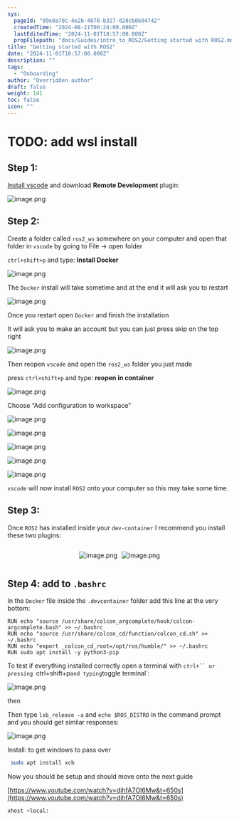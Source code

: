 ```yaml
---
sys:
  pageId: "89e0a78c-4e2b-4070-b327-d28cb0694742"
  createdTime: "2024-08-21T00:24:00.000Z"
  lastEditedTime: "2024-11-01T18:57:00.000Z"
  propFilepath: "docs/Guides/intro_to_ROS2/Getting started with ROS2.md"
title: "Getting started with ROS2"
date: "2024-11-01T18:57:00.000Z"
description: ""
tags:
  - "Onboarding"
author: "Overridden author"
draft: false
weight: 141
toc: false
icon: ""
---
```


# TODO: add wsl install

## Step 1:

[Install vscode](https://code.visualstudio.com/download) and download **Remote Development** plugin:

![image.png](https://prod-files-secure.s3.us-west-2.amazonaws.com/d518164a-d88e-44d1-a4ee-3adb3bd8bce0/efb52993-1881-4a40-b95e-6f020334f022/image.png?X-Amz-Algorithm=AWS4-HMAC-SHA256&X-Amz-Content-Sha256=UNSIGNED-PAYLOAD&X-Amz-Credential=ASIAZI2LB466UH2NUV22%2F20250318%2Fus-west-2%2Fs3%2Faws4_request&X-Amz-Date=20250318T061136Z&X-Amz-Expires=3600&X-Amz-Security-Token=IQoJb3JpZ2luX2VjEP7%2F%2F%2F%2F%2F%2F%2F%2F%2F%2FwEaCXVzLXdlc3QtMiJHMEUCIQC7%2BqPcoTpvJ%2BaReVo1f5btdnd4NEwACti5b5rii9lI6QIgVQWOs9YLt93X%2BbSK8fdAGNDCrRi618OysuC0nsC41Ikq%2FwMIVxAAGgw2Mzc0MjMxODM4MDUiDFJ6%2FKyF1qNUhCSRHCrcAzmQcQ76bRn4p6Lk1SMFS33x30vbHZbiTfAfQSbMoo%2Bm2bGpJ3LuCj1RwoB61MRdjdiLvhbKSzuHXnt2tDcnNAfVH%2BwZXK9NVYxaC%2FIxcKagP%2BNhk727VQCHVeDTDkQnahsNguP%2BxbXiqCfDaxrdGvvDGbQ6n1deT6vQyyPt1BArzPdH8Zb6OXgWmjxtm1PyaQUUCeVWKHsUyYMntG48WVmovor98B%2BEvUJ1fP3WFWn4%2F5WUeruL8iQIv7X9gED1%2FFlQ0sWlOj7875lUuMwrr00a%2B728e2uzXXDTl17lZ5uHo8u0yKbIDET4GKJsrJF%2Bs8IJtb1QlsWC9NEdsZkqMgDUKnExbzEC2hZyjVfmSK3TVfrWE7aHdsXbkaIF8q9Ce35eAH58RAeuujEWSzIdl%2B9ZCgcfzsuCJNXkbRmVtsHB1MSSgUjxlw2TEc8nVGOomJjixecYijsOyMEjYglp%2FwUcmAVBoagYJsWICYpjcLalvbufG8mXPuWdJYuclli41JWx8sXUIQaLUUqyhPjVdryVy6twMRwOgUYrk6vcdsTOh1q6kw%2BGUABzx2WzsW2AH4txdB5se6IYIoW%2BAFn%2F3OfbuxUZ0YaMD25ou72oGGcc2UlLKf%2BMlXNEHz%2FJMLqI5L4GOqUBT0SdfgzBy%2F%2BIzqQtHKBKQKcu0hJfINd%2FtUD9o6U8GW0P%2F2m%2F3ABj6Aw7X0DNg9Q0EKsKZ5ozNLuz9Xgr8WV4848Q9glIy8fIdxfsfDAipY7hqOnExiZ4tm4ZN8O%2FLRzA4dkR9OhQwh6K8xemO9Qu2h0aWJT9RbtB%2BhCdwf43qwFl%2FfI2qibj1RckuuRmKLcW8mKKOKyOOzQG41UdSMW%2Bms2d7hb9&X-Amz-Signature=ae852fadbef6978f9f724ae9152059751a92e5dd1857c0171db938b076076a10&X-Amz-SignedHeaders=host&x-id=GetObject)

## Step 2:

Create a folder called `ros2_ws` somewhere on your computer and open that folder in `vscode` by going to File → open folder 

`ctrl+shift+p` and type: **Install Docker**

![image.png](https://prod-files-secure.s3.us-west-2.amazonaws.com/d518164a-d88e-44d1-a4ee-3adb3bd8bce0/2269dc0e-1cd5-47ff-bceb-c04ad9b2eab0/image.png?X-Amz-Algorithm=AWS4-HMAC-SHA256&X-Amz-Content-Sha256=UNSIGNED-PAYLOAD&X-Amz-Credential=ASIAZI2LB466UH2NUV22%2F20250318%2Fus-west-2%2Fs3%2Faws4_request&X-Amz-Date=20250318T061136Z&X-Amz-Expires=3600&X-Amz-Security-Token=IQoJb3JpZ2luX2VjEP7%2F%2F%2F%2F%2F%2F%2F%2F%2F%2FwEaCXVzLXdlc3QtMiJHMEUCIQC7%2BqPcoTpvJ%2BaReVo1f5btdnd4NEwACti5b5rii9lI6QIgVQWOs9YLt93X%2BbSK8fdAGNDCrRi618OysuC0nsC41Ikq%2FwMIVxAAGgw2Mzc0MjMxODM4MDUiDFJ6%2FKyF1qNUhCSRHCrcAzmQcQ76bRn4p6Lk1SMFS33x30vbHZbiTfAfQSbMoo%2Bm2bGpJ3LuCj1RwoB61MRdjdiLvhbKSzuHXnt2tDcnNAfVH%2BwZXK9NVYxaC%2FIxcKagP%2BNhk727VQCHVeDTDkQnahsNguP%2BxbXiqCfDaxrdGvvDGbQ6n1deT6vQyyPt1BArzPdH8Zb6OXgWmjxtm1PyaQUUCeVWKHsUyYMntG48WVmovor98B%2BEvUJ1fP3WFWn4%2F5WUeruL8iQIv7X9gED1%2FFlQ0sWlOj7875lUuMwrr00a%2B728e2uzXXDTl17lZ5uHo8u0yKbIDET4GKJsrJF%2Bs8IJtb1QlsWC9NEdsZkqMgDUKnExbzEC2hZyjVfmSK3TVfrWE7aHdsXbkaIF8q9Ce35eAH58RAeuujEWSzIdl%2B9ZCgcfzsuCJNXkbRmVtsHB1MSSgUjxlw2TEc8nVGOomJjixecYijsOyMEjYglp%2FwUcmAVBoagYJsWICYpjcLalvbufG8mXPuWdJYuclli41JWx8sXUIQaLUUqyhPjVdryVy6twMRwOgUYrk6vcdsTOh1q6kw%2BGUABzx2WzsW2AH4txdB5se6IYIoW%2BAFn%2F3OfbuxUZ0YaMD25ou72oGGcc2UlLKf%2BMlXNEHz%2FJMLqI5L4GOqUBT0SdfgzBy%2F%2BIzqQtHKBKQKcu0hJfINd%2FtUD9o6U8GW0P%2F2m%2F3ABj6Aw7X0DNg9Q0EKsKZ5ozNLuz9Xgr8WV4848Q9glIy8fIdxfsfDAipY7hqOnExiZ4tm4ZN8O%2FLRzA4dkR9OhQwh6K8xemO9Qu2h0aWJT9RbtB%2BhCdwf43qwFl%2FfI2qibj1RckuuRmKLcW8mKKOKyOOzQG41UdSMW%2Bms2d7hb9&X-Amz-Signature=9d5b95d07dc45e96c115008b8cec254dccbb5992f2b518b527e74c7c01e03eb6&X-Amz-SignedHeaders=host&x-id=GetObject)

The `Docker` install will take sometime and at the end it will ask you to restart

![image.png](https://prod-files-secure.s3.us-west-2.amazonaws.com/d518164a-d88e-44d1-a4ee-3adb3bd8bce0/ed233f78-be33-4b1f-b89c-9c346c0e961e/image.png?X-Amz-Algorithm=AWS4-HMAC-SHA256&X-Amz-Content-Sha256=UNSIGNED-PAYLOAD&X-Amz-Credential=ASIAZI2LB466UH2NUV22%2F20250318%2Fus-west-2%2Fs3%2Faws4_request&X-Amz-Date=20250318T061136Z&X-Amz-Expires=3600&X-Amz-Security-Token=IQoJb3JpZ2luX2VjEP7%2F%2F%2F%2F%2F%2F%2F%2F%2F%2FwEaCXVzLXdlc3QtMiJHMEUCIQC7%2BqPcoTpvJ%2BaReVo1f5btdnd4NEwACti5b5rii9lI6QIgVQWOs9YLt93X%2BbSK8fdAGNDCrRi618OysuC0nsC41Ikq%2FwMIVxAAGgw2Mzc0MjMxODM4MDUiDFJ6%2FKyF1qNUhCSRHCrcAzmQcQ76bRn4p6Lk1SMFS33x30vbHZbiTfAfQSbMoo%2Bm2bGpJ3LuCj1RwoB61MRdjdiLvhbKSzuHXnt2tDcnNAfVH%2BwZXK9NVYxaC%2FIxcKagP%2BNhk727VQCHVeDTDkQnahsNguP%2BxbXiqCfDaxrdGvvDGbQ6n1deT6vQyyPt1BArzPdH8Zb6OXgWmjxtm1PyaQUUCeVWKHsUyYMntG48WVmovor98B%2BEvUJ1fP3WFWn4%2F5WUeruL8iQIv7X9gED1%2FFlQ0sWlOj7875lUuMwrr00a%2B728e2uzXXDTl17lZ5uHo8u0yKbIDET4GKJsrJF%2Bs8IJtb1QlsWC9NEdsZkqMgDUKnExbzEC2hZyjVfmSK3TVfrWE7aHdsXbkaIF8q9Ce35eAH58RAeuujEWSzIdl%2B9ZCgcfzsuCJNXkbRmVtsHB1MSSgUjxlw2TEc8nVGOomJjixecYijsOyMEjYglp%2FwUcmAVBoagYJsWICYpjcLalvbufG8mXPuWdJYuclli41JWx8sXUIQaLUUqyhPjVdryVy6twMRwOgUYrk6vcdsTOh1q6kw%2BGUABzx2WzsW2AH4txdB5se6IYIoW%2BAFn%2F3OfbuxUZ0YaMD25ou72oGGcc2UlLKf%2BMlXNEHz%2FJMLqI5L4GOqUBT0SdfgzBy%2F%2BIzqQtHKBKQKcu0hJfINd%2FtUD9o6U8GW0P%2F2m%2F3ABj6Aw7X0DNg9Q0EKsKZ5ozNLuz9Xgr8WV4848Q9glIy8fIdxfsfDAipY7hqOnExiZ4tm4ZN8O%2FLRzA4dkR9OhQwh6K8xemO9Qu2h0aWJT9RbtB%2BhCdwf43qwFl%2FfI2qibj1RckuuRmKLcW8mKKOKyOOzQG41UdSMW%2Bms2d7hb9&X-Amz-Signature=250622ef5b10ff38c369d92b4e425241fab1af5432b0e78c8c0772edc776cf52&X-Amz-SignedHeaders=host&x-id=GetObject)

Once you restart open `Docker` and finish the installation

It will ask you to make an account but you can just press skip on the top right

![image.png](https://prod-files-secure.s3.us-west-2.amazonaws.com/d518164a-d88e-44d1-a4ee-3adb3bd8bce0/21010ad9-1659-4fd9-9f59-9932a09b2a3d/image.png?X-Amz-Algorithm=AWS4-HMAC-SHA256&X-Amz-Content-Sha256=UNSIGNED-PAYLOAD&X-Amz-Credential=ASIAZI2LB466UH2NUV22%2F20250318%2Fus-west-2%2Fs3%2Faws4_request&X-Amz-Date=20250318T061136Z&X-Amz-Expires=3600&X-Amz-Security-Token=IQoJb3JpZ2luX2VjEP7%2F%2F%2F%2F%2F%2F%2F%2F%2F%2FwEaCXVzLXdlc3QtMiJHMEUCIQC7%2BqPcoTpvJ%2BaReVo1f5btdnd4NEwACti5b5rii9lI6QIgVQWOs9YLt93X%2BbSK8fdAGNDCrRi618OysuC0nsC41Ikq%2FwMIVxAAGgw2Mzc0MjMxODM4MDUiDFJ6%2FKyF1qNUhCSRHCrcAzmQcQ76bRn4p6Lk1SMFS33x30vbHZbiTfAfQSbMoo%2Bm2bGpJ3LuCj1RwoB61MRdjdiLvhbKSzuHXnt2tDcnNAfVH%2BwZXK9NVYxaC%2FIxcKagP%2BNhk727VQCHVeDTDkQnahsNguP%2BxbXiqCfDaxrdGvvDGbQ6n1deT6vQyyPt1BArzPdH8Zb6OXgWmjxtm1PyaQUUCeVWKHsUyYMntG48WVmovor98B%2BEvUJ1fP3WFWn4%2F5WUeruL8iQIv7X9gED1%2FFlQ0sWlOj7875lUuMwrr00a%2B728e2uzXXDTl17lZ5uHo8u0yKbIDET4GKJsrJF%2Bs8IJtb1QlsWC9NEdsZkqMgDUKnExbzEC2hZyjVfmSK3TVfrWE7aHdsXbkaIF8q9Ce35eAH58RAeuujEWSzIdl%2B9ZCgcfzsuCJNXkbRmVtsHB1MSSgUjxlw2TEc8nVGOomJjixecYijsOyMEjYglp%2FwUcmAVBoagYJsWICYpjcLalvbufG8mXPuWdJYuclli41JWx8sXUIQaLUUqyhPjVdryVy6twMRwOgUYrk6vcdsTOh1q6kw%2BGUABzx2WzsW2AH4txdB5se6IYIoW%2BAFn%2F3OfbuxUZ0YaMD25ou72oGGcc2UlLKf%2BMlXNEHz%2FJMLqI5L4GOqUBT0SdfgzBy%2F%2BIzqQtHKBKQKcu0hJfINd%2FtUD9o6U8GW0P%2F2m%2F3ABj6Aw7X0DNg9Q0EKsKZ5ozNLuz9Xgr8WV4848Q9glIy8fIdxfsfDAipY7hqOnExiZ4tm4ZN8O%2FLRzA4dkR9OhQwh6K8xemO9Qu2h0aWJT9RbtB%2BhCdwf43qwFl%2FfI2qibj1RckuuRmKLcW8mKKOKyOOzQG41UdSMW%2Bms2d7hb9&X-Amz-Signature=26ee04c60b9f22f386d779fed813f964023e67264a8e88601175dbe20c8da798&X-Amz-SignedHeaders=host&x-id=GetObject)

Then reopen `vscode` and open the `ros2_ws` folder you just made

press `ctrl+shift+p` and type: **reopen in container**

![image.png](https://prod-files-secure.s3.us-west-2.amazonaws.com/d518164a-d88e-44d1-a4ee-3adb3bd8bce0/4e93b8c2-41ad-488c-8095-c74205196118/image.png?X-Amz-Algorithm=AWS4-HMAC-SHA256&X-Amz-Content-Sha256=UNSIGNED-PAYLOAD&X-Amz-Credential=ASIAZI2LB466UH2NUV22%2F20250318%2Fus-west-2%2Fs3%2Faws4_request&X-Amz-Date=20250318T061136Z&X-Amz-Expires=3600&X-Amz-Security-Token=IQoJb3JpZ2luX2VjEP7%2F%2F%2F%2F%2F%2F%2F%2F%2F%2FwEaCXVzLXdlc3QtMiJHMEUCIQC7%2BqPcoTpvJ%2BaReVo1f5btdnd4NEwACti5b5rii9lI6QIgVQWOs9YLt93X%2BbSK8fdAGNDCrRi618OysuC0nsC41Ikq%2FwMIVxAAGgw2Mzc0MjMxODM4MDUiDFJ6%2FKyF1qNUhCSRHCrcAzmQcQ76bRn4p6Lk1SMFS33x30vbHZbiTfAfQSbMoo%2Bm2bGpJ3LuCj1RwoB61MRdjdiLvhbKSzuHXnt2tDcnNAfVH%2BwZXK9NVYxaC%2FIxcKagP%2BNhk727VQCHVeDTDkQnahsNguP%2BxbXiqCfDaxrdGvvDGbQ6n1deT6vQyyPt1BArzPdH8Zb6OXgWmjxtm1PyaQUUCeVWKHsUyYMntG48WVmovor98B%2BEvUJ1fP3WFWn4%2F5WUeruL8iQIv7X9gED1%2FFlQ0sWlOj7875lUuMwrr00a%2B728e2uzXXDTl17lZ5uHo8u0yKbIDET4GKJsrJF%2Bs8IJtb1QlsWC9NEdsZkqMgDUKnExbzEC2hZyjVfmSK3TVfrWE7aHdsXbkaIF8q9Ce35eAH58RAeuujEWSzIdl%2B9ZCgcfzsuCJNXkbRmVtsHB1MSSgUjxlw2TEc8nVGOomJjixecYijsOyMEjYglp%2FwUcmAVBoagYJsWICYpjcLalvbufG8mXPuWdJYuclli41JWx8sXUIQaLUUqyhPjVdryVy6twMRwOgUYrk6vcdsTOh1q6kw%2BGUABzx2WzsW2AH4txdB5se6IYIoW%2BAFn%2F3OfbuxUZ0YaMD25ou72oGGcc2UlLKf%2BMlXNEHz%2FJMLqI5L4GOqUBT0SdfgzBy%2F%2BIzqQtHKBKQKcu0hJfINd%2FtUD9o6U8GW0P%2F2m%2F3ABj6Aw7X0DNg9Q0EKsKZ5ozNLuz9Xgr8WV4848Q9glIy8fIdxfsfDAipY7hqOnExiZ4tm4ZN8O%2FLRzA4dkR9OhQwh6K8xemO9Qu2h0aWJT9RbtB%2BhCdwf43qwFl%2FfI2qibj1RckuuRmKLcW8mKKOKyOOzQG41UdSMW%2Bms2d7hb9&X-Amz-Signature=c381e156b3f7b0210170eaaef5bbed4183d47e3789a027f7c11a2c13fef7fd53&X-Amz-SignedHeaders=host&x-id=GetObject)

Choose “Add configuration to workspace”

![image.png](https://prod-files-secure.s3.us-west-2.amazonaws.com/d518164a-d88e-44d1-a4ee-3adb3bd8bce0/9560b282-5060-4989-ba37-97e7b2c22476/image.png?X-Amz-Algorithm=AWS4-HMAC-SHA256&X-Amz-Content-Sha256=UNSIGNED-PAYLOAD&X-Amz-Credential=ASIAZI2LB466UH2NUV22%2F20250318%2Fus-west-2%2Fs3%2Faws4_request&X-Amz-Date=20250318T061136Z&X-Amz-Expires=3600&X-Amz-Security-Token=IQoJb3JpZ2luX2VjEP7%2F%2F%2F%2F%2F%2F%2F%2F%2F%2FwEaCXVzLXdlc3QtMiJHMEUCIQC7%2BqPcoTpvJ%2BaReVo1f5btdnd4NEwACti5b5rii9lI6QIgVQWOs9YLt93X%2BbSK8fdAGNDCrRi618OysuC0nsC41Ikq%2FwMIVxAAGgw2Mzc0MjMxODM4MDUiDFJ6%2FKyF1qNUhCSRHCrcAzmQcQ76bRn4p6Lk1SMFS33x30vbHZbiTfAfQSbMoo%2Bm2bGpJ3LuCj1RwoB61MRdjdiLvhbKSzuHXnt2tDcnNAfVH%2BwZXK9NVYxaC%2FIxcKagP%2BNhk727VQCHVeDTDkQnahsNguP%2BxbXiqCfDaxrdGvvDGbQ6n1deT6vQyyPt1BArzPdH8Zb6OXgWmjxtm1PyaQUUCeVWKHsUyYMntG48WVmovor98B%2BEvUJ1fP3WFWn4%2F5WUeruL8iQIv7X9gED1%2FFlQ0sWlOj7875lUuMwrr00a%2B728e2uzXXDTl17lZ5uHo8u0yKbIDET4GKJsrJF%2Bs8IJtb1QlsWC9NEdsZkqMgDUKnExbzEC2hZyjVfmSK3TVfrWE7aHdsXbkaIF8q9Ce35eAH58RAeuujEWSzIdl%2B9ZCgcfzsuCJNXkbRmVtsHB1MSSgUjxlw2TEc8nVGOomJjixecYijsOyMEjYglp%2FwUcmAVBoagYJsWICYpjcLalvbufG8mXPuWdJYuclli41JWx8sXUIQaLUUqyhPjVdryVy6twMRwOgUYrk6vcdsTOh1q6kw%2BGUABzx2WzsW2AH4txdB5se6IYIoW%2BAFn%2F3OfbuxUZ0YaMD25ou72oGGcc2UlLKf%2BMlXNEHz%2FJMLqI5L4GOqUBT0SdfgzBy%2F%2BIzqQtHKBKQKcu0hJfINd%2FtUD9o6U8GW0P%2F2m%2F3ABj6Aw7X0DNg9Q0EKsKZ5ozNLuz9Xgr8WV4848Q9glIy8fIdxfsfDAipY7hqOnExiZ4tm4ZN8O%2FLRzA4dkR9OhQwh6K8xemO9Qu2h0aWJT9RbtB%2BhCdwf43qwFl%2FfI2qibj1RckuuRmKLcW8mKKOKyOOzQG41UdSMW%2Bms2d7hb9&X-Amz-Signature=d83a1485541faa687c3f3ecd099ddf355c0b3f8dfa085e9a327829c9ba4d85df&X-Amz-SignedHeaders=host&x-id=GetObject)

![image.png](https://prod-files-secure.s3.us-west-2.amazonaws.com/d518164a-d88e-44d1-a4ee-3adb3bd8bce0/2ee63f81-886b-48e8-a553-dc6e5eac99e4/image.png?X-Amz-Algorithm=AWS4-HMAC-SHA256&X-Amz-Content-Sha256=UNSIGNED-PAYLOAD&X-Amz-Credential=ASIAZI2LB466UH2NUV22%2F20250318%2Fus-west-2%2Fs3%2Faws4_request&X-Amz-Date=20250318T061136Z&X-Amz-Expires=3600&X-Amz-Security-Token=IQoJb3JpZ2luX2VjEP7%2F%2F%2F%2F%2F%2F%2F%2F%2F%2FwEaCXVzLXdlc3QtMiJHMEUCIQC7%2BqPcoTpvJ%2BaReVo1f5btdnd4NEwACti5b5rii9lI6QIgVQWOs9YLt93X%2BbSK8fdAGNDCrRi618OysuC0nsC41Ikq%2FwMIVxAAGgw2Mzc0MjMxODM4MDUiDFJ6%2FKyF1qNUhCSRHCrcAzmQcQ76bRn4p6Lk1SMFS33x30vbHZbiTfAfQSbMoo%2Bm2bGpJ3LuCj1RwoB61MRdjdiLvhbKSzuHXnt2tDcnNAfVH%2BwZXK9NVYxaC%2FIxcKagP%2BNhk727VQCHVeDTDkQnahsNguP%2BxbXiqCfDaxrdGvvDGbQ6n1deT6vQyyPt1BArzPdH8Zb6OXgWmjxtm1PyaQUUCeVWKHsUyYMntG48WVmovor98B%2BEvUJ1fP3WFWn4%2F5WUeruL8iQIv7X9gED1%2FFlQ0sWlOj7875lUuMwrr00a%2B728e2uzXXDTl17lZ5uHo8u0yKbIDET4GKJsrJF%2Bs8IJtb1QlsWC9NEdsZkqMgDUKnExbzEC2hZyjVfmSK3TVfrWE7aHdsXbkaIF8q9Ce35eAH58RAeuujEWSzIdl%2B9ZCgcfzsuCJNXkbRmVtsHB1MSSgUjxlw2TEc8nVGOomJjixecYijsOyMEjYglp%2FwUcmAVBoagYJsWICYpjcLalvbufG8mXPuWdJYuclli41JWx8sXUIQaLUUqyhPjVdryVy6twMRwOgUYrk6vcdsTOh1q6kw%2BGUABzx2WzsW2AH4txdB5se6IYIoW%2BAFn%2F3OfbuxUZ0YaMD25ou72oGGcc2UlLKf%2BMlXNEHz%2FJMLqI5L4GOqUBT0SdfgzBy%2F%2BIzqQtHKBKQKcu0hJfINd%2FtUD9o6U8GW0P%2F2m%2F3ABj6Aw7X0DNg9Q0EKsKZ5ozNLuz9Xgr8WV4848Q9glIy8fIdxfsfDAipY7hqOnExiZ4tm4ZN8O%2FLRzA4dkR9OhQwh6K8xemO9Qu2h0aWJT9RbtB%2BhCdwf43qwFl%2FfI2qibj1RckuuRmKLcW8mKKOKyOOzQG41UdSMW%2Bms2d7hb9&X-Amz-Signature=ecac177f67a2f48de4d5785d40f5455f632714069ff9d350be45758f0fee5752&X-Amz-SignedHeaders=host&x-id=GetObject)

![image.png](https://prod-files-secure.s3.us-west-2.amazonaws.com/d518164a-d88e-44d1-a4ee-3adb3bd8bce0/ae1580b2-b048-407e-aed9-b584224a7a04/image.png?X-Amz-Algorithm=AWS4-HMAC-SHA256&X-Amz-Content-Sha256=UNSIGNED-PAYLOAD&X-Amz-Credential=ASIAZI2LB466UH2NUV22%2F20250318%2Fus-west-2%2Fs3%2Faws4_request&X-Amz-Date=20250318T061136Z&X-Amz-Expires=3600&X-Amz-Security-Token=IQoJb3JpZ2luX2VjEP7%2F%2F%2F%2F%2F%2F%2F%2F%2F%2FwEaCXVzLXdlc3QtMiJHMEUCIQC7%2BqPcoTpvJ%2BaReVo1f5btdnd4NEwACti5b5rii9lI6QIgVQWOs9YLt93X%2BbSK8fdAGNDCrRi618OysuC0nsC41Ikq%2FwMIVxAAGgw2Mzc0MjMxODM4MDUiDFJ6%2FKyF1qNUhCSRHCrcAzmQcQ76bRn4p6Lk1SMFS33x30vbHZbiTfAfQSbMoo%2Bm2bGpJ3LuCj1RwoB61MRdjdiLvhbKSzuHXnt2tDcnNAfVH%2BwZXK9NVYxaC%2FIxcKagP%2BNhk727VQCHVeDTDkQnahsNguP%2BxbXiqCfDaxrdGvvDGbQ6n1deT6vQyyPt1BArzPdH8Zb6OXgWmjxtm1PyaQUUCeVWKHsUyYMntG48WVmovor98B%2BEvUJ1fP3WFWn4%2F5WUeruL8iQIv7X9gED1%2FFlQ0sWlOj7875lUuMwrr00a%2B728e2uzXXDTl17lZ5uHo8u0yKbIDET4GKJsrJF%2Bs8IJtb1QlsWC9NEdsZkqMgDUKnExbzEC2hZyjVfmSK3TVfrWE7aHdsXbkaIF8q9Ce35eAH58RAeuujEWSzIdl%2B9ZCgcfzsuCJNXkbRmVtsHB1MSSgUjxlw2TEc8nVGOomJjixecYijsOyMEjYglp%2FwUcmAVBoagYJsWICYpjcLalvbufG8mXPuWdJYuclli41JWx8sXUIQaLUUqyhPjVdryVy6twMRwOgUYrk6vcdsTOh1q6kw%2BGUABzx2WzsW2AH4txdB5se6IYIoW%2BAFn%2F3OfbuxUZ0YaMD25ou72oGGcc2UlLKf%2BMlXNEHz%2FJMLqI5L4GOqUBT0SdfgzBy%2F%2BIzqQtHKBKQKcu0hJfINd%2FtUD9o6U8GW0P%2F2m%2F3ABj6Aw7X0DNg9Q0EKsKZ5ozNLuz9Xgr8WV4848Q9glIy8fIdxfsfDAipY7hqOnExiZ4tm4ZN8O%2FLRzA4dkR9OhQwh6K8xemO9Qu2h0aWJT9RbtB%2BhCdwf43qwFl%2FfI2qibj1RckuuRmKLcW8mKKOKyOOzQG41UdSMW%2Bms2d7hb9&X-Amz-Signature=4442f69b1543be8d9e81c5609af525df937a8615e0d1d4d456c648712fa159cc&X-Amz-SignedHeaders=host&x-id=GetObject)

![image.png](https://prod-files-secure.s3.us-west-2.amazonaws.com/d518164a-d88e-44d1-a4ee-3adb3bd8bce0/53255b28-f75e-430f-b9e3-c0ac8577e42b/image.png?X-Amz-Algorithm=AWS4-HMAC-SHA256&X-Amz-Content-Sha256=UNSIGNED-PAYLOAD&X-Amz-Credential=ASIAZI2LB466UH2NUV22%2F20250318%2Fus-west-2%2Fs3%2Faws4_request&X-Amz-Date=20250318T061136Z&X-Amz-Expires=3600&X-Amz-Security-Token=IQoJb3JpZ2luX2VjEP7%2F%2F%2F%2F%2F%2F%2F%2F%2F%2FwEaCXVzLXdlc3QtMiJHMEUCIQC7%2BqPcoTpvJ%2BaReVo1f5btdnd4NEwACti5b5rii9lI6QIgVQWOs9YLt93X%2BbSK8fdAGNDCrRi618OysuC0nsC41Ikq%2FwMIVxAAGgw2Mzc0MjMxODM4MDUiDFJ6%2FKyF1qNUhCSRHCrcAzmQcQ76bRn4p6Lk1SMFS33x30vbHZbiTfAfQSbMoo%2Bm2bGpJ3LuCj1RwoB61MRdjdiLvhbKSzuHXnt2tDcnNAfVH%2BwZXK9NVYxaC%2FIxcKagP%2BNhk727VQCHVeDTDkQnahsNguP%2BxbXiqCfDaxrdGvvDGbQ6n1deT6vQyyPt1BArzPdH8Zb6OXgWmjxtm1PyaQUUCeVWKHsUyYMntG48WVmovor98B%2BEvUJ1fP3WFWn4%2F5WUeruL8iQIv7X9gED1%2FFlQ0sWlOj7875lUuMwrr00a%2B728e2uzXXDTl17lZ5uHo8u0yKbIDET4GKJsrJF%2Bs8IJtb1QlsWC9NEdsZkqMgDUKnExbzEC2hZyjVfmSK3TVfrWE7aHdsXbkaIF8q9Ce35eAH58RAeuujEWSzIdl%2B9ZCgcfzsuCJNXkbRmVtsHB1MSSgUjxlw2TEc8nVGOomJjixecYijsOyMEjYglp%2FwUcmAVBoagYJsWICYpjcLalvbufG8mXPuWdJYuclli41JWx8sXUIQaLUUqyhPjVdryVy6twMRwOgUYrk6vcdsTOh1q6kw%2BGUABzx2WzsW2AH4txdB5se6IYIoW%2BAFn%2F3OfbuxUZ0YaMD25ou72oGGcc2UlLKf%2BMlXNEHz%2FJMLqI5L4GOqUBT0SdfgzBy%2F%2BIzqQtHKBKQKcu0hJfINd%2FtUD9o6U8GW0P%2F2m%2F3ABj6Aw7X0DNg9Q0EKsKZ5ozNLuz9Xgr8WV4848Q9glIy8fIdxfsfDAipY7hqOnExiZ4tm4ZN8O%2FLRzA4dkR9OhQwh6K8xemO9Qu2h0aWJT9RbtB%2BhCdwf43qwFl%2FfI2qibj1RckuuRmKLcW8mKKOKyOOzQG41UdSMW%2Bms2d7hb9&X-Amz-Signature=1d880666d64fd53615d468d3b9b04867103717e45cf57786443fcb45c67de260&X-Amz-SignedHeaders=host&x-id=GetObject)

![image.png](https://prod-files-secure.s3.us-west-2.amazonaws.com/d518164a-d88e-44d1-a4ee-3adb3bd8bce0/7c562767-5af9-4ffb-97d1-327bcdf4ee00/image.png?X-Amz-Algorithm=AWS4-HMAC-SHA256&X-Amz-Content-Sha256=UNSIGNED-PAYLOAD&X-Amz-Credential=ASIAZI2LB466UH2NUV22%2F20250318%2Fus-west-2%2Fs3%2Faws4_request&X-Amz-Date=20250318T061136Z&X-Amz-Expires=3600&X-Amz-Security-Token=IQoJb3JpZ2luX2VjEP7%2F%2F%2F%2F%2F%2F%2F%2F%2F%2FwEaCXVzLXdlc3QtMiJHMEUCIQC7%2BqPcoTpvJ%2BaReVo1f5btdnd4NEwACti5b5rii9lI6QIgVQWOs9YLt93X%2BbSK8fdAGNDCrRi618OysuC0nsC41Ikq%2FwMIVxAAGgw2Mzc0MjMxODM4MDUiDFJ6%2FKyF1qNUhCSRHCrcAzmQcQ76bRn4p6Lk1SMFS33x30vbHZbiTfAfQSbMoo%2Bm2bGpJ3LuCj1RwoB61MRdjdiLvhbKSzuHXnt2tDcnNAfVH%2BwZXK9NVYxaC%2FIxcKagP%2BNhk727VQCHVeDTDkQnahsNguP%2BxbXiqCfDaxrdGvvDGbQ6n1deT6vQyyPt1BArzPdH8Zb6OXgWmjxtm1PyaQUUCeVWKHsUyYMntG48WVmovor98B%2BEvUJ1fP3WFWn4%2F5WUeruL8iQIv7X9gED1%2FFlQ0sWlOj7875lUuMwrr00a%2B728e2uzXXDTl17lZ5uHo8u0yKbIDET4GKJsrJF%2Bs8IJtb1QlsWC9NEdsZkqMgDUKnExbzEC2hZyjVfmSK3TVfrWE7aHdsXbkaIF8q9Ce35eAH58RAeuujEWSzIdl%2B9ZCgcfzsuCJNXkbRmVtsHB1MSSgUjxlw2TEc8nVGOomJjixecYijsOyMEjYglp%2FwUcmAVBoagYJsWICYpjcLalvbufG8mXPuWdJYuclli41JWx8sXUIQaLUUqyhPjVdryVy6twMRwOgUYrk6vcdsTOh1q6kw%2BGUABzx2WzsW2AH4txdB5se6IYIoW%2BAFn%2F3OfbuxUZ0YaMD25ou72oGGcc2UlLKf%2BMlXNEHz%2FJMLqI5L4GOqUBT0SdfgzBy%2F%2BIzqQtHKBKQKcu0hJfINd%2FtUD9o6U8GW0P%2F2m%2F3ABj6Aw7X0DNg9Q0EKsKZ5ozNLuz9Xgr8WV4848Q9glIy8fIdxfsfDAipY7hqOnExiZ4tm4ZN8O%2FLRzA4dkR9OhQwh6K8xemO9Qu2h0aWJT9RbtB%2BhCdwf43qwFl%2FfI2qibj1RckuuRmKLcW8mKKOKyOOzQG41UdSMW%2Bms2d7hb9&X-Amz-Signature=c5dca68faae4d628c95e6ef6b16caedbf59eb9e50a284d43697f8fe8d8a15f36&X-Amz-SignedHeaders=host&x-id=GetObject)

`vscode` will now install `ROS2` onto your computer so this may take some time.

## Step 3:

Once `ROS2` has installed inside your `dev-container` I recommend you install these two plugins:

<div style="display: flex;flex-direction: row; column-gap:10px; max-width: 630px;justify-content: center;">
<div>

![image.png](https://prod-files-secure.s3.us-west-2.amazonaws.com/d518164a-d88e-44d1-a4ee-3adb3bd8bce0/3fc3d550-5a54-4ba1-ba6b-faa01cdb7369/image.png?X-Amz-Algorithm=AWS4-HMAC-SHA256&X-Amz-Content-Sha256=UNSIGNED-PAYLOAD&X-Amz-Credential=ASIAZI2LB466YZCM3YL3%2F20250318%2Fus-west-2%2Fs3%2Faws4_request&X-Amz-Date=20250318T061143Z&X-Amz-Expires=3600&X-Amz-Security-Token=IQoJb3JpZ2luX2VjEP7%2F%2F%2F%2F%2F%2F%2F%2F%2F%2FwEaCXVzLXdlc3QtMiJIMEYCIQCGB0FOa7g3Yq0nyUbz5hfiP7L3d2uyfpuBTxKIKi%2FfFgIhAPK%2FCIqGWgiRTyoUdVRxm8MMNqC8CovvlQFLEQ8mhZ9JKv8DCFYQABoMNjM3NDIzMTgzODA1IgyhSKZFS%2FKoPjweYRwq3AP7OcOUFce2xPJGM3NBiPue1EHYIPJHcboAFazuBPnsPIc7nMbScORRJh848FL7oyZnB60gijr7Ma6CJDvT8%2Fuf%2FbXTZBu8EJpGvWcW3Lo094qaH%2FUGCNJYrzKbGIbF3wAOjEwtTkloXphMdl7P0s4QzWfWpKGeUPl%2BMZ2lDMSJhCn9g6qhIp4S6tvxh6bHtwnjnFbrtGBZT2GGQqWKKFdiSFVJQ%2B466QJqy1DQ8vGdOYyf%2FWN67WVkC0sKvlklY6WCtzQMFyvSbIq5ENk9KsEPoHO2ia1NW90%2BD0kWBvXvPFk4IWUekzz7d6FFaQiHqnMxPk80kMx%2FgGD9iCoQMrEzsEOZ4rpiudCkG7Oe1eVdzoSR72RUJay2p96e2l%2B1n3UZqyzEUrRjlUhCmDtRd8Xx5FAVd82m%2BbdARdrJdUy3U2f5luJ7%2B3EOcr83%2FlgniyM5SFNOyaPWoiqhJ4zFEsdcEwlZMmypQ5Z%2FC%2BurTqhDxjPZxlawaJ%2Fppb50Tfq3j9hITN3XD4KX8r5bQdujyIFHtS7VTSsknh8VH8T2N2qiz9od5z8xsHmcJ3yyyFvhJlWZOkTQa4i9MqGujAktdVhIbpBTVUSVIlheJyXVEkF%2BxaeQ1QlsLsNciMD4xjCwh%2BS%2BBjqkAUHoXzWdEaQu0I%2BNf7vDGjUwwQUdO9AaF7Yy4jorLob1EG%2B5G1ozOfmTLlAzViGNyVd0HCkGLuusP2y2JVFRziKLSWPVyyho4LGzQ4prVkNKTenM1Co7Llucl%2F%2FvmxSNmyGiP71DYqciAUNfogqpY9caQUDhIeuxla1h4I65BKcLBbJ5GNriE%2B7KximEyTCNDtpODqS5YH33o371lCXcVkk%2BYs5u&X-Amz-Signature=7982c4f42f860c077d83886ceef95a8447314dba9e4844d28f858bedf2917a5f&X-Amz-SignedHeaders=host&x-id=GetObject)

</div>
<div>

![image.png](https://prod-files-secure.s3.us-west-2.amazonaws.com/d518164a-d88e-44d1-a4ee-3adb3bd8bce0/d994cc66-13c2-4093-a5a3-f84cf4601a82/image.png?X-Amz-Algorithm=AWS4-HMAC-SHA256&X-Amz-Content-Sha256=UNSIGNED-PAYLOAD&X-Amz-Credential=ASIAZI2LB466X7LX67MD%2F20250318%2Fus-west-2%2Fs3%2Faws4_request&X-Amz-Date=20250318T061143Z&X-Amz-Expires=3600&X-Amz-Security-Token=IQoJb3JpZ2luX2VjEP7%2F%2F%2F%2F%2F%2F%2F%2F%2F%2FwEaCXVzLXdlc3QtMiJIMEYCIQClc4%2F%2BlJNu61YV5zQbZJ74xq6H1cmSAGDInD1D1CgZFgIhAKvUHKXBfOxLh%2FcOmyBi0yJip7a7uCpT4or5bdob1zCcKv8DCFcQABoMNjM3NDIzMTgzODA1Igwl1aIXsnGJ4Pvq6bQq3ANXm85BmgfYGWhY0Ianw%2Fs9ygggYPSYzXZRQViXLJw8%2FqFcWHe3jh9JEc%2B2ACAyRVBGtH07ButdMBHe7hDG1D3WNOPPYEVz%2BklT6uXv%2FLN3ofa%2FS6ff1F9PaUzezXRIATLHZ7UGmg%2FOe2AQ46bpA9L11jQyd8Pzxo5BiRUoBp%2Bup7T0fYFM%2BKmRTLkHPigDLrxcUjXA6n451RDFkuH%2F2PPcQScjRJianyHRzJ9tOYEepMCHzaXRKpINM1uM%2B0pifdEys6p8Wyil1tPR1GBBo8pmMwRLtT%2Fw3%2F86pqiDKIt4K5oYVG5jqA2u1fXpLfnF2t1OdBvZ6909NG0xyH7VB%2Bla%2F2qICsE5RyYWXsSJWLt1lC%2FAYo7FE8MGqZRW9ZKZfsfoaP1N3pz2Z0SjCS9A%2FL6jTNWJHS5P9lOKwi6Qsg5y26FyeJSrhWuW20Y4zJ2RJXRfi3iS9dZ5rQzPZlijAbrDx%2FZQPOF7AYPBDwvfT5zUBCuhxGDUtZsCGCXKMRvsHxFwM9vTTIHZ8uVotSmZYGoZDRNtwrsTSbxaWnFad54i7nHGMX8F6AdH6l4rUhiZJvwFtlkEMT8PvpQVKY7duE1UUho3l7rHr57EIyHUvSTHC5apiKQCN%2BKbd2lzYTD%2Bh%2BS%2BBjqkAYwOZV69m8dfC4JfqvZJgSP0l8qSZgYiZmbrzRLGUdxE%2FyZK2Fu2PPTYevItKs8sMkrv5mlr%2BY2SfrY8sFjFXKOTn9JJ9SCq2Ip461kcBfGFY2Kkt05S8Q76raOlZVcbAUrxDsdYHsB8kkIl03xF08zjsIQt04NpniU3aH%2Fsy6gCiTAAzF9wF7yoO1knUU5bKMFdPJif7lsgmO4OfwpGHmfXRJdc&X-Amz-Signature=df93c0673320b7dd40849662e9a9b2b784b450a8f24ee11d73c68fba054577a8&X-Amz-SignedHeaders=host&x-id=GetObject)

</div>
</div>

## Step 4: add to `.bashrc`

In the `Docker` file inside the `.devcontainer` folder add this line at the very bottom: 

```docker
RUN echo "source /usr/share/colcon_argcomplete/hook/colcon-argcomplete.bash" >> ~/.bashrc
RUN echo "source /usr/share/colcon_cd/function/colcon_cd.sh" >> ~/.bashrc
RUN echo "export _colcon_cd_root=/opt/ros/humble/" >> ~/.bashrc
RUN sudo apt install -y python3-pip 
```

To test if everything installed correctly open a terminal with `ctrl+`` or pressing `ctrl+shift+p` and typing `toggle terminal`:

![image.png](https://prod-files-secure.s3.us-west-2.amazonaws.com/d518164a-d88e-44d1-a4ee-3adb3bd8bce0/6a4943d8-b04e-4c02-9a58-775f3384d1a5/image.png?X-Amz-Algorithm=AWS4-HMAC-SHA256&X-Amz-Content-Sha256=UNSIGNED-PAYLOAD&X-Amz-Credential=ASIAZI2LB466UH2NUV22%2F20250318%2Fus-west-2%2Fs3%2Faws4_request&X-Amz-Date=20250318T061136Z&X-Amz-Expires=3600&X-Amz-Security-Token=IQoJb3JpZ2luX2VjEP7%2F%2F%2F%2F%2F%2F%2F%2F%2F%2FwEaCXVzLXdlc3QtMiJHMEUCIQC7%2BqPcoTpvJ%2BaReVo1f5btdnd4NEwACti5b5rii9lI6QIgVQWOs9YLt93X%2BbSK8fdAGNDCrRi618OysuC0nsC41Ikq%2FwMIVxAAGgw2Mzc0MjMxODM4MDUiDFJ6%2FKyF1qNUhCSRHCrcAzmQcQ76bRn4p6Lk1SMFS33x30vbHZbiTfAfQSbMoo%2Bm2bGpJ3LuCj1RwoB61MRdjdiLvhbKSzuHXnt2tDcnNAfVH%2BwZXK9NVYxaC%2FIxcKagP%2BNhk727VQCHVeDTDkQnahsNguP%2BxbXiqCfDaxrdGvvDGbQ6n1deT6vQyyPt1BArzPdH8Zb6OXgWmjxtm1PyaQUUCeVWKHsUyYMntG48WVmovor98B%2BEvUJ1fP3WFWn4%2F5WUeruL8iQIv7X9gED1%2FFlQ0sWlOj7875lUuMwrr00a%2B728e2uzXXDTl17lZ5uHo8u0yKbIDET4GKJsrJF%2Bs8IJtb1QlsWC9NEdsZkqMgDUKnExbzEC2hZyjVfmSK3TVfrWE7aHdsXbkaIF8q9Ce35eAH58RAeuujEWSzIdl%2B9ZCgcfzsuCJNXkbRmVtsHB1MSSgUjxlw2TEc8nVGOomJjixecYijsOyMEjYglp%2FwUcmAVBoagYJsWICYpjcLalvbufG8mXPuWdJYuclli41JWx8sXUIQaLUUqyhPjVdryVy6twMRwOgUYrk6vcdsTOh1q6kw%2BGUABzx2WzsW2AH4txdB5se6IYIoW%2BAFn%2F3OfbuxUZ0YaMD25ou72oGGcc2UlLKf%2BMlXNEHz%2FJMLqI5L4GOqUBT0SdfgzBy%2F%2BIzqQtHKBKQKcu0hJfINd%2FtUD9o6U8GW0P%2F2m%2F3ABj6Aw7X0DNg9Q0EKsKZ5ozNLuz9Xgr8WV4848Q9glIy8fIdxfsfDAipY7hqOnExiZ4tm4ZN8O%2FLRzA4dkR9OhQwh6K8xemO9Qu2h0aWJT9RbtB%2BhCdwf43qwFl%2FfI2qibj1RckuuRmKLcW8mKKOKyOOzQG41UdSMW%2Bms2d7hb9&X-Amz-Signature=4b1d76a570f35abe30a477367fb10a1738098f581f2edafbf087eeaca6b38611&X-Amz-SignedHeaders=host&x-id=GetObject)

then 

Then type `lsb_release -a` and `echo $ROS_DISTRO` in the command prompt and you should get similar responses:

![image.png](https://prod-files-secure.s3.us-west-2.amazonaws.com/d518164a-d88e-44d1-a4ee-3adb3bd8bce0/3e635dec-a805-4e85-8b9e-d000e5b71a4e/image.png?X-Amz-Algorithm=AWS4-HMAC-SHA256&X-Amz-Content-Sha256=UNSIGNED-PAYLOAD&X-Amz-Credential=ASIAZI2LB466UH2NUV22%2F20250318%2Fus-west-2%2Fs3%2Faws4_request&X-Amz-Date=20250318T061136Z&X-Amz-Expires=3600&X-Amz-Security-Token=IQoJb3JpZ2luX2VjEP7%2F%2F%2F%2F%2F%2F%2F%2F%2F%2FwEaCXVzLXdlc3QtMiJHMEUCIQC7%2BqPcoTpvJ%2BaReVo1f5btdnd4NEwACti5b5rii9lI6QIgVQWOs9YLt93X%2BbSK8fdAGNDCrRi618OysuC0nsC41Ikq%2FwMIVxAAGgw2Mzc0MjMxODM4MDUiDFJ6%2FKyF1qNUhCSRHCrcAzmQcQ76bRn4p6Lk1SMFS33x30vbHZbiTfAfQSbMoo%2Bm2bGpJ3LuCj1RwoB61MRdjdiLvhbKSzuHXnt2tDcnNAfVH%2BwZXK9NVYxaC%2FIxcKagP%2BNhk727VQCHVeDTDkQnahsNguP%2BxbXiqCfDaxrdGvvDGbQ6n1deT6vQyyPt1BArzPdH8Zb6OXgWmjxtm1PyaQUUCeVWKHsUyYMntG48WVmovor98B%2BEvUJ1fP3WFWn4%2F5WUeruL8iQIv7X9gED1%2FFlQ0sWlOj7875lUuMwrr00a%2B728e2uzXXDTl17lZ5uHo8u0yKbIDET4GKJsrJF%2Bs8IJtb1QlsWC9NEdsZkqMgDUKnExbzEC2hZyjVfmSK3TVfrWE7aHdsXbkaIF8q9Ce35eAH58RAeuujEWSzIdl%2B9ZCgcfzsuCJNXkbRmVtsHB1MSSgUjxlw2TEc8nVGOomJjixecYijsOyMEjYglp%2FwUcmAVBoagYJsWICYpjcLalvbufG8mXPuWdJYuclli41JWx8sXUIQaLUUqyhPjVdryVy6twMRwOgUYrk6vcdsTOh1q6kw%2BGUABzx2WzsW2AH4txdB5se6IYIoW%2BAFn%2F3OfbuxUZ0YaMD25ou72oGGcc2UlLKf%2BMlXNEHz%2FJMLqI5L4GOqUBT0SdfgzBy%2F%2BIzqQtHKBKQKcu0hJfINd%2FtUD9o6U8GW0P%2F2m%2F3ABj6Aw7X0DNg9Q0EKsKZ5ozNLuz9Xgr8WV4848Q9glIy8fIdxfsfDAipY7hqOnExiZ4tm4ZN8O%2FLRzA4dkR9OhQwh6K8xemO9Qu2h0aWJT9RbtB%2BhCdwf43qwFl%2FfI2qibj1RckuuRmKLcW8mKKOKyOOzQG41UdSMW%2Bms2d7hb9&X-Amz-Signature=4ba6c35634d8ad7cb82e4ce5142805cbc3d6d5cec50ea640b24e052aea143bbe&X-Amz-SignedHeaders=host&x-id=GetObject)

Install:  to get windows to pass over

```bash
 sudo apt install xcb
```

Now you should be setup and should move onto the next guide 

[https://www.youtube.com/watch?v=dihfA7Ol6Mw&t=650s](https://www.youtube.com/watch?v=dihfA7Ol6Mw&t=650s)

```python
xhost +local:
```
